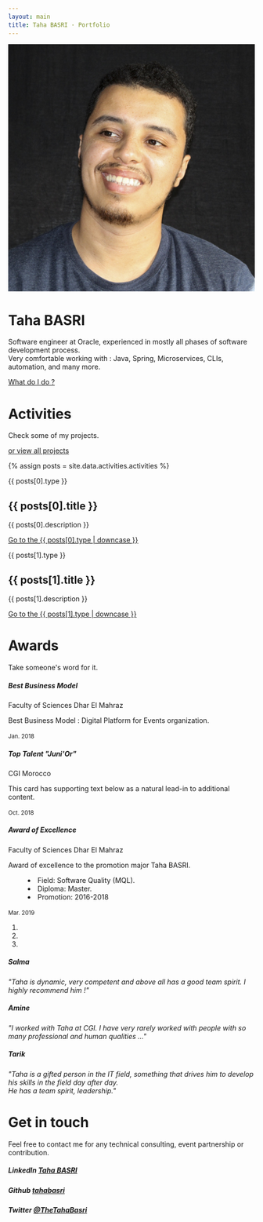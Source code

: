 ```yaml
---
layout: main
title: Taha BASRI · Portfolio
---
```


<div class="banner-bg position-relative overflow-hidden p-3 p-md-5 text-center bg-light">
  <div class="col-md-9 p-lg-2 mx-auto my-2">
    <p><img class="profil" src="rsc/profil.jpg" alt="Me, when I am prepared for a picture"/></p>
    <h1 class="display-4 font-weight-normal text-light">Taha BASRI</h1>
    <p class="lead font-weight-normal text-light">
      Software engineer at Oracle, experienced in mostly all phases of software development process.
      <br/>Very comfortable working with : Java, Spring, Microservices, CLIs, automation, and many more.</p>
    <a class="btn btn-dark text-success" href="#activitiesSection">What do I do ?</a>
  </div>
  <!-- scroll here above the Activities because the sticky navbar cuts the view -->
  <div id="activitiesSection"></div>
</div>

<div class="jumbotron jumbotron-fluid my-0">
  <div class="container text-white">
    <h1 class="display-3">Activities</h1>
    <div class="container">
      <div class="row">
        <p class="lead m-0 mr-2 text-success">Check some of my projects.</p>
        <a href="activity" class="btn btn-primary">or view all projects</a>
      </div>
    </div>
  </div>
</div>

{% assign posts = site.data.activities.activities %}

<div class="d-md-flex flex-md-equal w-100 my-md-3 pl-md-3">
  <div class="bg-dark mr-md-3 pt-3 px-3 pt-md-5 px-md-4 text-center text-white overflow-hidden">
    <div class="my-3 py-3">
      <p class="display-6 mb-0">{{ posts[0].type }}</p>
      <h2 class="display-5">{{ posts[0].title }}</h2>
      <p class="lead">{{ posts[0].description }}</p>
      <a target="_blank" href="{{ post1.link }}" class="btn btn-primary">Go to the {{ posts[0].type | downcase }}</a>
    </div>
    <div class="bg-light shadow-sm mx-auto post" style="background-image: url('{{ posts[0].img }}');"></div>
  </div>
  <div class="bg-light mr-md-3 pt-3 px-3 pt-md-5 px-md-5 text-center overflow-hidden">
    <div class="my-3 p-3">
      <p class="display-6 mb-0">{{ posts[1].type }}</p>
      <h2 class="display-5">{{ posts[1].title }}</h2>
      <p class="lead">{{ posts[1].description }}</p>
      <a target="_blank" href="{{ post1.link }}" class="btn btn-primary">Go to the {{ posts[1].type | downcase }}</a>
    </div>
    <div class="bg-dark shadow-sm mx-auto post" style="background-image: url('{{ posts[1].img }}');"></div>
  </div>
</div>

<div class="jumbotron jumbotron-fluid mt-0 mb-3">
  <div class="container text-white">
    <h1 class="display-3">Awards</h1>
    <p class="lead text-success">Take someone's word for it.</p>
  </div>
</div>

<div class="container">
  <div class="card-deck">
    <div class="card border-success bg-dark text-white">
      <div class="card-body">
        <h5 class="card-title">Best Business Model</h5>
        <span class="badge badge-primary">Faculty of Sciences Dhar El Mahraz</span>
        <p class="card-text">Best Business Model : Digital Platform for Events organization.</p>
      </div>
      <div class="card-footer">
        <small class="text-muted">Jan. 2018</small>
      </div>
    </div>
    <div class="card border-success bg-dark text-white">
      <div class="card-body">
        <h5 class="card-title">Top Talent "Juni'Or"</h5>
        <span class="badge badge-danger">CGI Morocco</span>
        <p class="card-text">This card has supporting text below as a natural lead-in to additional content.</p>
      </div>
      <div class="card-footer">
        <small class="text-muted">Oct. 2018</small>
      </div>
    </div>
    <div class="card border-success bg-dark text-white">
      <div class="card-body">
        <h5 class="card-title">Award of Excellence</h5>
        <span class="badge badge-primary">Faculty of Sciences Dhar El Mahraz</span>
        <p class="card-text">Award of excellence to the promotion major Taha BASRI.
          <dd>
            <li>Field: Software Quality (MQL).</li>
            <li>Diploma: Master.</li>
            <li>Promotion: 2016-2018</li>
          </dd></p>
      </div>
      <div class="card-footer">
        <small class="text-muted">Mar. 2019</small>
      </div>
    </div>
  </div>
</div>

<div class="container-lg my-3">
  <div id="recomCarousel" class="carousel slide" data-interval="10000" data-ride="carousel">
      <!-- Carousel indicators -->
      <ol class="carousel-indicators">
          <li data-target="#recomCarousel" data-slide-to="0" class="active"></li>
          <li data-target="#recomCarousel" data-slide-to="1"></li>
          <li data-target="#recomCarousel" data-slide-to="2"></li>
      </ol>
      <!-- Wrapper for carousel items -->
      <div class="carousel-inner">
          <div class="carousel-item active">
              <div class="carousel-caption d-none d-md-block">
                <h5>Salma</h5>
                <i>"Taha is dynamic, very competent and above all has a good team spirit. I highly recommend him !"</i>
              </div>
          </div>
          <div class="carousel-item">
              <div class="carousel-caption d-none d-md-block">
                <h5>Amine</h5>
                <i>"I worked with Taha at CGI. I have very rarely worked with people with so many professional and human qualities ..."</i>
              </div>
          </div>
          <div class="carousel-item">
              <div class="carousel-caption d-none d-md-block">
                  <h5>Tarik</h5>
                  <i>"Taha is a gifted person in the IT field, something that drives him to develop his skills in the field day after day.
                    <br/>He has a team spirit, leadership."</i>
              </div>
          </div>
      </div>
      <!-- Carousel controls -->
      <a class="carousel-control-prev" href="#recomCarousel" data-slide="prev">
          <span class="carousel-control-prev-icon"></span>
      </a>
      <a class="carousel-control-next" href="#recomCarousel" data-slide="next">
          <span class="carousel-control-next-icon"></span>
      </a>
  </div>
</div>

<div class="jumbotron jumbotron-fluid mt-0 mb-3">
  <div class="container text-white">
    <h1 class="display-3">Get in touch</h1>
    <p class="lead text-success">Feel free to contact me for any technical consulting, event partnership or contribution.</p>
  </div>
</div>

<div id="contactSection" class="container">
  <div class="row">
    <div class="col-sm">
      <div class="card border-info mb-3" style="max-width: 18rem;">
        <div class="card-body text-info">
          <h5 class="card-title">LinkedIn <i class="fa fa-linkedin-square" aria-hidden="true"></i>
            <a  target="_blank" href="https://www.linkedin.com/in/tahabasri/en" class="badge badge-info">Taha BASRI</a></h5></div>
      </div>
    </div>
    <div class="col-sm">
      <div class="card border-dark mb-3" style="max-width: 18rem;">
        <div class="card-body text-dark">
          <h5 class="card-title">Github <i class="fa fa-github" aria-hidden="true"></i>
            <a  target="_blank" href="https://github.com/tahabasri" class="badge badge-dark">tahabasri</a></h5></div>
      </div>
    </div>
    <div class="col-sm">
      <div class="card border-primary mb-3" style="max-width: 18rem;">
        <div class="card-body text-primary">
          <h5 class="card-title">Twitter <i class="fa fa-twitter" aria-hidden="true"></i>
            <a  target="_blank" href="https://twitter.com/TheTahaBasri" class="badge badge-primary">@TheTahaBasri</a></h5></div>
      </div>
    </div>
  </div>
</div>